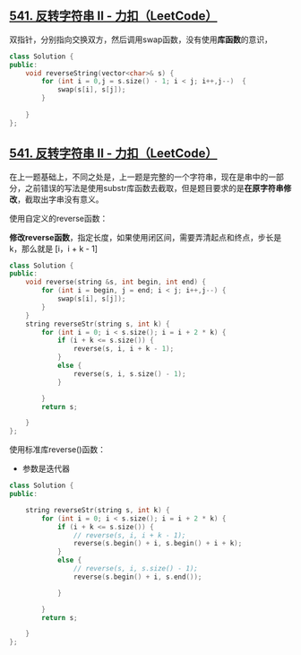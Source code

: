 ## [541. 反转字符串 II - 力扣（LeetCode）](https://leetcode.cn/problems/reverse-string-ii/)

双指针，分别指向交换双方，然后调用swap函数，没有使用**库函数**的意识，

```cpp
class Solution {
public:
    void reverseString(vector<char>& s) {
        for (int i = 0,j = s.size() - 1; i < j; i++,j--)  { 
            swap(s[i], s[j]);
        }
        
    }
};
```



## [541. 反转字符串 II - 力扣（LeetCode）](https://leetcode.cn/problems/reverse-string-ii/)

在上一题基础上，不同之处是，上一题是完整的一个字符串，现在是串中的一部分，之前错误的写法是使用substr库函数去截取，但是题目要求的是**在原字符串修改**，截取出字串没有意义。

使用自定义的reverse函数：

**修改reverse函数**，指定长度，如果使用闭区间，需要弄清起点和终点，步长是k，那么就是 [i，i + k - 1]


```cpp
class Solution {
public:
    void reverse(string &s, int begin, int end) {
        for (int i = begin, j = end; i < j; i++,j--) {
            swap(s[i], s[j]);
        }
    }
    string reverseStr(string s, int k) {
        for (int i = 0; i < s.size(); i = i + 2 * k) {
            if (i + k <= s.size()) {
                reverse(s, i, i + k - 1);
            }
            else {
                reverse(s, i, s.size() - 1);
            }

        }
        return s;

    }
};
```

使用标准库reverse()函数：

- 参数是迭代器

```cpp
class Solution {
public:

    string reverseStr(string s, int k) {
        for (int i = 0; i < s.size(); i = i + 2 * k) {
            if (i + k <= s.size()) {
                // reverse(s, i, i + k - 1);
                reverse(s.begin() + i, s.begin() + i + k);
            }
            else {
                // reverse(s, i, s.size() - 1);
                reverse(s.begin() + i, s.end());

            }

        }
        return s;

    }
};
```

































